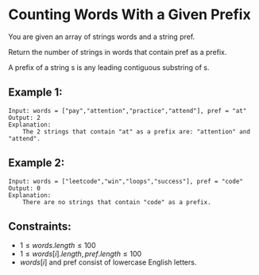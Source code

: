 # Counting Words With a Given Prefix

You are given an array of strings words and a string pref.

Return the number of strings in words that contain pref as a prefix.

A prefix of a string s is any leading contiguous substring of s.

 

## Example 1:

    Input: words = ["pay","attention","practice","attend"], pref = "at"
    Output: 2
    Explanation: 
        The 2 strings that contain "at" as a prefix are: "attention" and "attend".

## Example 2:

    Input: words = ["leetcode","win","loops","success"], pref = "code"
    Output: 0
    Explanation: 
        There are no strings that contain "code" as a prefix.

 

## Constraints:

* $1 \le words.length \le 100$
* $1 \le words[i].length, pref.length \le 100$
* $words[i]$ and pref consist of lowercase English letters.

